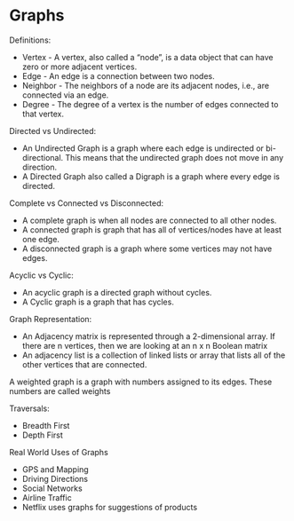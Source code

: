 # Graphs
Definitions:
- Vertex - A vertex, also called a “node”, is a data object that can have zero or more adjacent vertices.
- Edge - An edge is a connection between two nodes.
- Neighbor - The neighbors of a node are its adjacent nodes, i.e., are connected via an edge.
- Degree - The degree of a vertex is the number of edges connected to that vertex.

Directed vs Undirected:
- An Undirected Graph is a graph where each edge is undirected or bi-directional. This means that the undirected graph does not move in any direction.
- A Directed Graph also called a Digraph is a graph where every edge is directed.


Complete vs Connected vs Disconnected:
- A complete graph is when all nodes are connected to all other nodes.
- A connected graph is graph that has all of vertices/nodes have at least one edge.
- A disconnected graph is a graph where some vertices may not have edges.

Acyclic vs Cyclic:
- An acyclic graph is a directed graph without cycles.
- A Cyclic graph is a graph that has cycles.

Graph Representation:
- An Adjacency matrix is represented through a 2-dimensional array. If there are n vertices, then we are looking at an n x n Boolean matrix
- An adjacency list is a collection of linked lists or array that lists all of the other vertices that are connected.

A weighted graph is a graph with numbers assigned to its edges. These numbers are called weights

Traversals:
- Breadth First
- Depth First


Real World Uses of Graphs

- GPS and Mapping
- Driving Directions
- Social Networks
- Airline Traffic
- Netflix uses graphs for suggestions of products